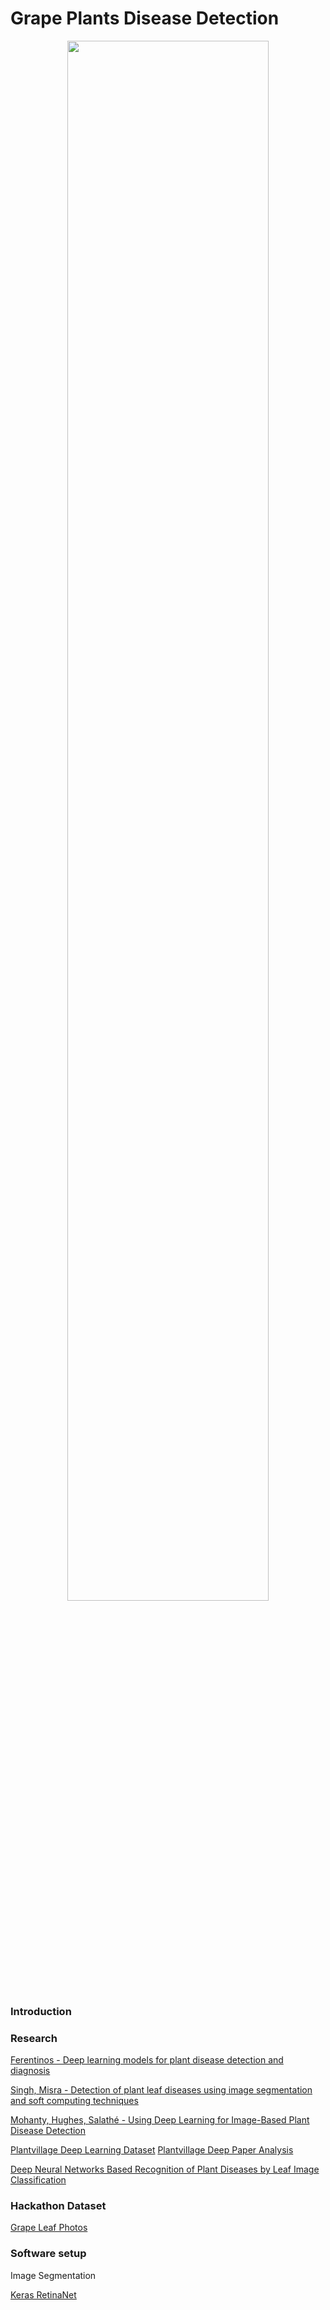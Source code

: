 # Grape Plants Disease Detection

<p align=center>
	<img width=80% src="images/hero.png"/>
</p>

### Introduction



### Research

[Ferentinos - Deep learning models for plant disease detection and diagnosis](https://www.sciencedirect.com/science/article/pii/S0168169917311742)

[Singh, Misra - Detection of plant leaf diseases using image
segmentation and soft computing techniques](https://www.sciencedirect.com/science/article/pii/S2214317316300154)

[Mohanty, Hughes, Salathé - Using Deep Learning for Image-Based Plant Disease Detection](https://www.ncbi.nlm.nih.gov/pmc/articles/PMC5032846/)

[Plantvillage Deep Learning Dataset](https://github.com/salathegroup/plantvillage_deeplearning_paper_dataset)
[Plantvillage Deep Paper Analysis](https://github.com/salathegroup/plantvillage_deeplearning_paper_analysis)


[Deep Neural Networks Based Recognition of Plant Diseases by Leaf Image Classification](https://www.ncbi.nlm.nih.gov/pmc/articles/PMC4934169/)

### Hackathon Dataset

[Grape Leaf Photos](https://drive.google.com/drive/folders/1rdMQr_yYRfk0vHSwFqh1YwZN-M-fd3_K)

### Software setup

Image Segmentation

[Keras RetinaNet](https://github.com/fizyr/keras-retinanet)


